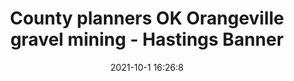 ---
"title": "County planners OK Orangeville gravel mining - Hastings Banner"
"date": "2021-10-1 16:26:8"
"feed_name": "GOOGLENEWSMINING"
"feed_website": "https://news.google.com/search?q=mining%2Bincident&hl=en-US&gl=US&ceid=US:en"
"feed_rss": "https://news.google.com/rss/search?q=mining%2Bincident&hl=en-US&gl=US&ceid=US:en"
"link": "https://www.hastingsbanner.com/county-planners-ok-orangeville-gravel-mining"
"source": "{'href': 'https://www.hastingsbanner.com', 'title': 'Hastings Banner'}"
"file": "_posts/2021-1-1-da6728b9a8cf7f0d6f0778a1f019a484eded68b9.md"
"accident": "0"
"drilling": "0"
"dead": "0"
"injured": "0"
"arrested": "0"
"where": "unknown site"
"causes": "unknown"
"place": "unknown place"
---